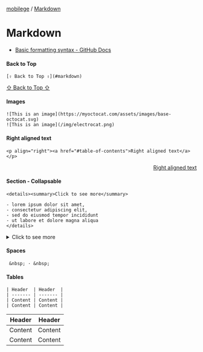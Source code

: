 [mobilege](https://github.com/mobilege/mobilege.github.io/blob/master/README.md) / 
[Markdown](https://github.com/mobilege/mobilege.github.io/blob/master/markdown.md)

# Markdown
- [Basic formatting syntax - GitHub Docs](https://docs.github.com/en/get-started/writing-on-github/getting-started-with-writing-and-formatting-on-github/basic-writing-and-formatting-syntax)

#### Back to Top
```
[⇧ Back to Top ⇧](#markdown)
```
[⇧ Back to Top ⇧](#markdown)

#### Images
```
![This is an image](https://myoctocat.com/assets/images/base-octocat.svg)
![This is an image](/img/electrocat.png)
```

#### Right aligned text
```
<p align="right"><a href="#table-of-contents">Right aligned text</a></p>
```
<p align="right"><a href="#table-of-contents">Right aligned text</a></p>


#### Section - Collapsable
```
<details><summary>Click to see more</summary>

- lorem ipsum dolor sit amet, 
- consectetur adipiscing elit, 
- sed do eiusmod tempor incididunt 
- ut labore et dolore magna aliqua
</details>
```
<details><summary>Click to see more</summary>

- lorem ipsum dolor sit amet, 
- consectetur adipiscing elit, 
- sed do eiusmod tempor incididunt 
- ut labore et dolore magna aliqua
</details>


#### Spaces
```
 &nbsp; · &nbsp;
 ```

#### Tables
```
| Header  | Header  |
| ------- | ------- |
| Content | Content |
| Content | Content |
```
| Header  | Header  |
| ------- | ------- |
| Content | Content |
| Content | Content |
